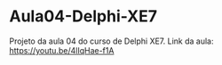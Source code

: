 # Aula04-Delphi-XE7
Projeto da aula 04 do curso de Delphi XE7. Link da aula: https://youtu.be/4lIqHae-f1A
